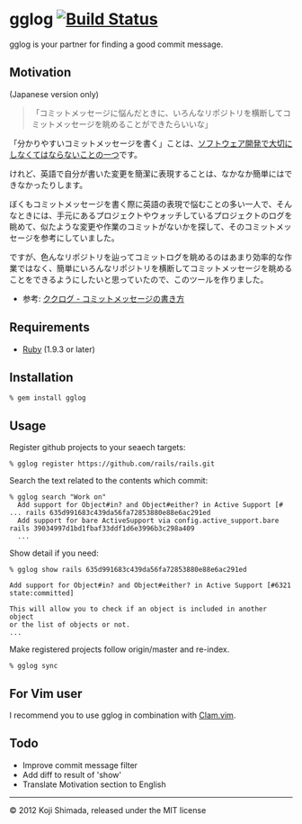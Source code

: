 # gglog [![Build Status](https://secure.travis-ci.org/snoozer05/gglog.png)](http://travis-ci.org/snoozer05/gglog)

gglog is your partner for finding a good commit message.

## Motivation

(Japanese version only)

>「コミットメッセージに悩んだときに、いろんなリポジトリを横断してコミットメッセージを眺めることができたらいいな」

「分かりやすいコミットメッセージを書く」ことは、[ソフトウェア開発で大切にしなくてはならないことの一つ](http://www.clear-code.com/blog/2012/2/21.html)です。

けれど、英語で自分が書いた変更を簡潔に表現することは、なかなか簡単にはできなかったりします。

ぼくもコミットメッセージを書く際に英語の表現で悩むことの多い一人で、そんなときには、手元にあるプロジェクトやウォッチしているプロジェクトのログを眺めて、似たような変更や作業のコミットがないかを探して、そのコミットメッセージを参考にしていました。

ですが、色んなリポジトリを辿ってコミットログを眺めるのはあまり効率的な作業ではなく、簡単にいろんなリポジトリを横断してコミットメッセージを眺めることをできるようにしたいと思っていたので、このツールを作りました。

- 参考: [ククログ - コミットメッセージの書き方](http://www.clear-code.com/blog/2012/2/21.html)

## Requirements

- [Ruby](http://www.ruby-lang.org/) (1.9.3 or later)

## Installation

    % gem install gglog

## Usage

Register github projects to your seaech targets:

    % gglog register https://github.com/rails/rails.git

Search the text related to the contents which commit:

    % gglog search "Work on"
      Add support for Object#in? and Object#either? in Active Support [# ... rails 635d991683c439da56fa72853880e88e6ac291ed
      Add support for bare ActiveSupport via config.active_support.bare      rails 39034997d1bd1fbaf33ddf1d6e3996b3c298a409
      ...

Show detail if you need:

    % gglog show rails 635d991683c439da56fa72853880e88e6ac291ed

    Add support for Object#in? and Object#either? in Active Support [#6321 state:committed]

    This will allow you to check if an object is included in another object
    or the list of objects or not.
    ...

Make registered projects follow origin/master and re-index.

    % gglog sync

## For Vim user

I recommend you to use gglog in combination with [Clam.vim](https://github.com/sjl/clam.vim).

## Todo

- Improve commit message filter
- Add diff to result of 'show'
- Translate Motivation section to English

---

&copy; 2012 Koji Shimada, released under the MIT license
